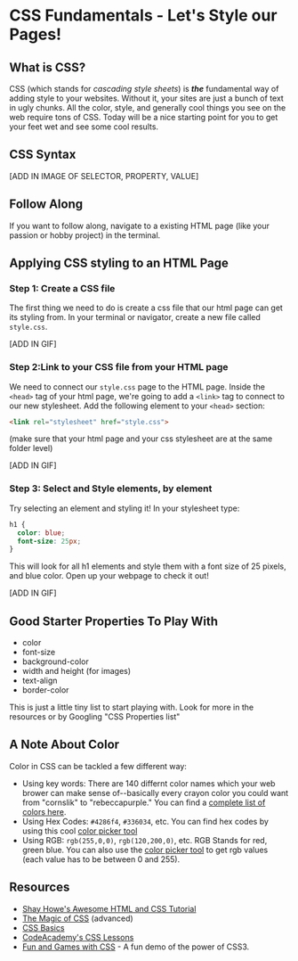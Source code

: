 # CSS Fundamentals - Let's Style our Pages!

## What is CSS?

CSS (which stands for *cascading style sheets*) is ***the*** fundamental way of adding style to your websites. Without it, your sites are just a bunch of text in ugly chunks. All the color, style, and generally cool things you see on the web require tons of CSS. Today will be a nice starting point for you to get your feet wet and see some cool results.

## CSS Syntax

[ADD IN IMAGE OF SELECTOR, PROPERTY, VALUE]

## Follow Along
If you want to follow along, navigate to a existing HTML page (like your passion or hobby project) in the terminal.

## Applying CSS styling to an HTML Page
### Step 1: Create a CSS file
The first thing we need to do is create a css file that our html page can get its styling from. In your terminal or navigator, create a new file called `style.css`.

[ADD IN GIF]

### Step 2:Link to your CSS file from your HTML page
We need to connect our `style.css` page to the HTML page. Inside the `<head>` tag of your html page, we're going to add a `<link>` tag to connect to our new stylesheet. Add the following element to your `<head>` section:

```HTML
<link rel="stylesheet" href="style.css">
```

(make sure that your html page and your css stylesheet are at the same folder level)

[ADD IN GIF]

### Step 3: Select and Style elements, by element
Try selecting an element and styling it! In your stylesheet type:
```css
h1 {
  color: blue;
  font-size: 25px;
}
```
This will look for all h1 elements and style them with a font size of 25 pixels, and blue color. Open up your webpage to check it out!

[ADD IN GIF]

## Good Starter Properties To Play With
  + color
  + font-size
  + background-color
  + width and height (for images)
  + text-align
  + border-color

  This is just a little tiny list to start playing with. Look for more in the resources or by Googling "CSS Properties list"

## A Note About Color
Color in CSS can be tackled a few different way:
+ Using key words: There are 140 differnt color names which your web brower can make sense of--basically every crayon color you could want from "cornslik" to "rebeccapurple." You can find a [complete list of colors here](http://www.w3schools.com/colors/colors_names.asp).
+ Using Hex Codes: `#4286f4`, `#336034`, etc. You can find hex codes by using this cool [color picker tool](https://developer.mozilla.org/en-US/docs/Web/CSS/CSS_Colors/Color_picker_tool)
+ Using RGB: `rgb(255,0,0)`, `rgb(120,200,0)`, etc. RGB Stands for red, green blue. You can also use the [color picker tool](https://developer.mozilla.org/en-US/docs/Web/CSS/CSS_Colors/Color_picker_tool) to get rgb values (each value has to be between 0 and 255).

## Resources
+ [Shay Howe's Awesome HTML and CSS Tutorial](http://learn.shayhowe.com/html-css/)
+ [The Magic of CSS](http://adamschwartz.co/magic-of-css/) (advanced)
+ [CSS Basics](http://www.cssbasics.com/)
+ [CodeAcademy's CSS Lessons](https://www.codecademy.com/courses/css-coding-with-style/0/1)
+ [Fun and Games with CSS](http://rupl.github.io/fun-games-css/) - A fun demo of the power of CSS3.
